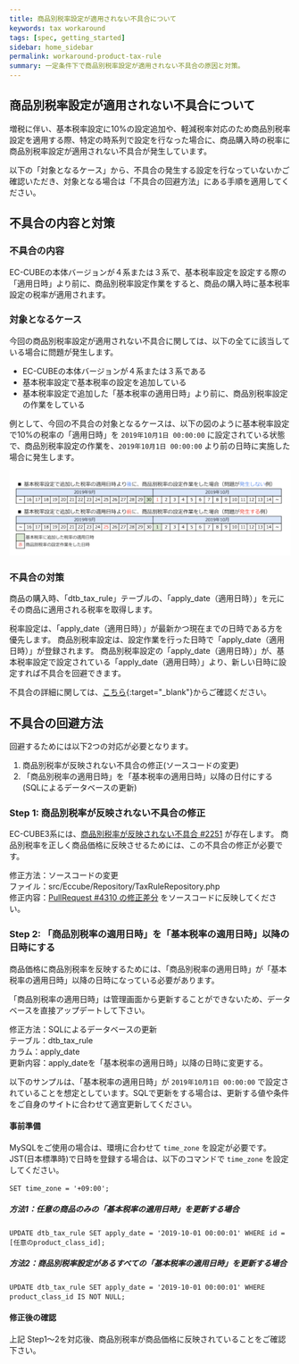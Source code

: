 ```yaml
---
title: 商品別税率設定が適用されない不具合について
keywords: tax workaround 
tags: [spec, getting_started]
sidebar: home_sidebar
permalink: workaround-product-tax-rule
summary: 一定条件下で商品別税率設定が適用されない不具合の原因と対策。
---
```


## 商品別税率設定が適用されない不具合について

増税に伴い、基本税率設定に10%の設定追加や、軽減税率対応のため商品別税率設定を適用する際、特定の時系列で設定を行なった場合に、商品購入時の税率に商品別税率設定が適用されない不具合が発生しています。

以下の「対象となるケース」から、不具合の発生する設定を行なっていないかご確認いただき、対象となる場合は「不具合の回避方法」にある手順を適用してください。

## 不具合の内容と対策

### 不具合の内容

EC-CUBEの本体バージョンが４系または３系で、基本税率設定を設定する際の「適用日時」より前に、商品別税率設定作業をすると、商品の購入時に基本税率設定の税率が適用されます。

### 対象となるケース

今回の商品別税率設定が適用されない不具合に関しては、以下の全てに該当している場合に問題が発生します。

- EC-CUBEの本体バージョンが４系または３系である
- 基本税率設定で基本税率の設定を追加している
- 基本税率設定で追加した「基本税率の適用日時」より前に、商品別税率設定の作業をしている

例として、今回の不具合の対象となるケースは、以下の図のように基本税率設定で10%の税率の「適用日時」を `2019年10月1日 00:00:00` に設定されている状態で、商品別税率設定の作業を、`2019年10月1日 00:00:00` より前の日時に実施した場合に発生します。

![](/images/tax_setting_time_series.png)

### 不具合の対策

商品の購入時、「dtb_tax_rule」テーブルの、「apply_date（適用日時）」を元にその商品に適用される税率を取得します。

税率設定は、「apply_date（適用日時）」が最新かつ現在までの日時である方を優先します。
商品別税率設定は、設定作業を行った日時で「apply_date（適用日時）」が登録されます。
商品別税率設定の「apply_date（適用日時）」が、基本税率設定で設定されている「apply_date（適用日時）」より、新しい日時に設定すれば不具合を回避できます。

不具合の詳細に関しては、[こちら](https://github.com/EC-CUBE/ec-cube/issues/4330){:target="_blank"}からご確認ください。


## 不具合の回避方法

回避するためには以下2つの対応が必要となります。


1. 商品別税率が反映されない不具合の修正(ソースコードの変更)
2. 「商品別税率の適用日時」を「基本税率の適用日時」以降の日付にする (SQLによるデータベースの更新)


### Step 1: 商品別税率が反映されない不具合の修正

EC-CUBE3系には、[商品別税率が反映されない不具合 #2251](https://github.com/EC-CUBE/ec-cube/issues/2251) が存在します。
商品別税率を正しく商品価格に反映させるためには、この不具合の修正が必要です。


修正方法：ソースコードの変更   
ファイル：src/Eccube/Repository/TaxRuleRepository.php   
修正内容：[PullRequest #4310 の修正差分](https://github.com/EC-CUBE/ec-cube/pull/4310/files#diff-9ebf9d0c89cef624ee2648733e557603) をソースコードに反映してください。      


### Step 2: 「商品別税率の適用日時」を「基本税率の適用日時」以降の日時にする

商品価格に商品別税率を反映するためには、「商品別税率の適用日時」が「基本税率の適用日時」以降の日時になっている必要があります。   

「商品別税率の適用日時」は管理画面から更新することができないため、データベースを直接アップデートして下さい。   


修正方法：SQLによるデータベースの更新   
テーブル：dtb_tax_rule   
カラム：apply_date   
更新内容：apply_dateを「基本税率の適用日時」以降の日時に変更する。


以下のサンプルは、「基本税率の適用日時」が `2019年10月1日 00:00:00` で設定されていることを想定としています。SQLで更新をする場合は、更新する値や条件をご自身のサイトに合わせて適宜更新してください。

#### 事前準備

MySQLをご使用の場合は、環境に合わせて `time_zone` を設定が必要です。JST(日本標準時)で日時を登録する場合は、以下のコマンドで `time_zone` を設定してください。

```SET time_zone = '+09:00';```


##### 方法1：任意の商品のみの「基本税率の適用日時」を更新する場合

```UPDATE dtb_tax_rule SET apply_date = '2019-10-01 00:00:01' WHERE id = [任意のproduct_class_id];```

##### 方法2：商品別税率設定があるすべての「基本税率の適用日時」を更新する場合

```UPDATE dtb_tax_rule SET apply_date = '2019-10-01 00:00:01' WHERE product_class_id IS NOT NULL;```

#### 修正後の確認

上記 Step1〜2を対応後、商品別税率が商品価格に反映されていることをご確認下さい。